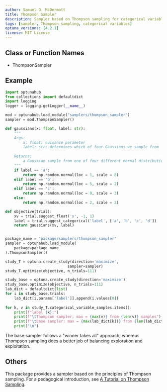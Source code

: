 ```yaml
---
author: Samuel D. McDermott
title: Thompson Sampler
description: Sampler based on Thompson sampling for categorical variables.
tags: [sampler, Thompson sampling, categorical variables]
optuna_versions: [4.2.1]
license: MIT License
---
```


## Class or Function Names

- ThompsonSampler

## Example

```python
import optunahub
from collections import defaultdict
import logging
logger = logging.getLogger(__name__)

mod = optunahub.load_module("samplers/thompson_sampler")
sampler = mod.ThompsonSampler()

def gaussians(x: float, label: str):
    """
    Args:
        x: float: nuisance parameter
        label: str: determines which of four Gaussians we sample from
    
    Returns:
        a Gaussian sample from one of four different normal distributions, depending on the choice of `label` 
    """
    if label == 'a':
        return np.random.normal(loc = 1, scale = 8)
    elif label == 'b':
        return np.random.normal(loc = 5, scale = 2)
    elif label == 'c':
        return np.random.normal(loc = 0, scale = 3)
    else:
        return np.random.normal(loc = 2, scale = 2)

def objective(trial):
    xv = trial.suggest_float('x', -1, 1)
    label = trial.suggest_categorical('label', ['a', 'b', 'c', 'd'])
    return gaussians(xv, label)


package_name = "package/samplers/thompson_sampler"
sampler = optunahub.load_module(
    package=package_name
).ThompsonSampler()

study_T = optuna.create_study(direction='maximize',
                            sampler=sampler)
study_T.optimize(objective, n_trials=111)

study_base = optuna.create_study(direction='maximize')
study_base.optimize(objective, n_trials=111)
lab_dict = defaultdict(list)
for i in study_base.trials:
    lab_dict[i.params['label']].append(i.values[0])
    
for k, v in study_T.categorical_variable_samples.items():
    print(f"label {k}:")
    print(f"\tThompson sampler: max = {max(v)} from {len(v)} samples")
    print(f"\tBase sampler: max = {max(lab_dict[k])} from {len(lab_dict[k])} samples")
    print("\n")
```

The base sampler follows a "winner takes all" approach, whereas Thompson sampling does a better job of balancing exploration and exploitation.

## Others

This package provides a sampler based on the principles of Thompson sampling. For a pedagogical introduction, see [A Tutorial on Thompson Sampling](https://arxiv.org/abs/1707.02038).
